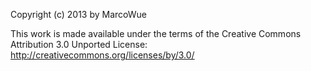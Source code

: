 Copyright (c) 2013 by MarcoWue

This work is made available under the terms of the
Creative Commons Attribution 3.0 Unported License:
http://creativecommons.org/licenses/by/3.0/
